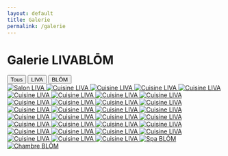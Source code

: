 ```yaml
---
layout: default
title: Galerie
permalink: /galerie
---
```


<div class="bg-black text-white min-h-screen px-4 py-8 text-center">

  <h1 class="text-3xl font-bold mb-6">Galerie LIVABLŌM</h1>

  <!-- BOUTONS DE FILTRE -->
  <div class="flex justify-center space-x-4 mb-8">
    <button onclick="filterGallery('all')" class="filter-btn bg-white text-black px-4 py-2 rounded-full hover:bg-gray-300">Tous</button>
    <button onclick="filterGallery('liva')" class="filter-btn bg-white text-black px-4 py-2 rounded-full hover:bg-gray-300">LIVA</button>
    <button onclick="filterGallery('blom')" class="filter-btn bg-white text-black px-4 py-2 rounded-full hover:bg-gray-300">BLŌM</button>
  </div>

  <!-- GALERIE -->
  <div class="grid grid-cols-2 md:grid-cols-4 gap-4" id="gallery">
    <!-- LIVA -->
    <a href="{{ site.baseurl }}/assets/galerie/liva/salon1.jpg" data-lightbox="galerie" data-title="Salon LIVA" class="gallery-item liva">
      <img src="{{ site.baseurl }}/assets/galerie/liva/salon1.jpg" alt="Salon LIVA" class="rounded shadow" />
    </a>
    <a href="{{ site.baseurl }}/assets/galerie/liva/salon2.jpg" data-lightbox="galerie" data-title="Cuisine LIVA" class="gallery-item liva">
      <img src="{{ site.baseurl }}/assets/galerie/liva/salon2.jpg" alt="Cuisine LIVA" class="rounded shadow" />
    </a>
    <a href="{{ site.baseurl }}/assets/galerie/liva/salon3.jpg" data-lightbox="galerie" data-title="Cuisine LIVA" class="gallery-item liva">
      <img src="{{ site.baseurl }}/assets/galerie/liva/salon3.jpg" alt="Cuisine LIVA" class="rounded shadow" />
    </a>
     <a href="{{ site.baseurl }}/assets/galerie/liva/salon4.jpg" data-lightbox="galerie" data-title="Cuisine LIVA" class="gallery-item liva">
      <img src="{{ site.baseurl }}/assets/galerie/liva/salon4.jpg" alt="Cuisine LIVA" class="rounded shadow" />
    </a>
     <a href="{{ site.baseurl }}/assets/galerie/liva/salon5.jpg" data-lightbox="galerie" data-title="Cuisine LIVA" class="gallery-item liva">
      <img src="{{ site.baseurl }}/assets/galerie/liva/salon5.jpg" alt="Cuisine LIVA" class="rounded shadow" />
    </a>
     <a href="{{ site.baseurl }}/assets/galerie/liva/salon6.jpg" data-lightbox="galerie" data-title="Cuisine LIVA" class="gallery-item liva">
      <img src="{{ site.baseurl }}/assets/galerie/liva/salon6.jpg" alt="Cuisine LIVA" class="rounded shadow" />
    </a>
     <a href="{{ site.baseurl }}/assets/galerie/liva/salon7.jpg" data-lightbox="galerie" data-title="Cuisine LIVA" class="gallery-item liva">
      <img src="{{ site.baseurl }}/assets/galerie/liva/salon7.jpg" alt="Cuisine LIVA" class="rounded shadow" />
    </a>
     <a href="{{ site.baseurl }}/assets/galerie/liva/cuisine.jpg" data-lightbox="galerie" data-title="Cuisine LIVA" class="gallery-item liva">
      <img src="{{ site.baseurl }}/assets/galerie/liva/cuisine.jpg" alt="Cuisine LIVA" class="rounded shadow" />
    </a>
    <a href="{{ site.baseurl }}/assets/galerie/liva/cuisine1.jpg" data-lightbox="galerie" data-title="Cuisine LIVA" class="gallery-item liva">
      <img src="{{ site.baseurl }}/assets/galerie/liva/cuisine1.jpg" alt="Cuisine LIVA" class="rounded shadow" />
    </a>
    <a href="{{ site.baseurl }}/assets/galerie/liva/cuisine2.jpg" data-lightbox="galerie" data-title="Cuisine LIVA" class="gallery-item liva">
      <img src="{{ site.baseurl }}/assets/galerie/liva/cuisine2.jpg" alt="Cuisine LIVA" class="rounded shadow" />
    </a>
    <a href="{{ site.baseurl }}/assets/galerie/liva/cuisine3.jpg" data-lightbox="galerie" data-title="Cuisine LIVA" class="gallery-item liva">
      <img src="{{ site.baseurl }}/assets/galerie/liva/cuisine3.jpg" alt="Cuisine LIVA" class="rounded shadow" />
    </a>
    <a href="{{ site.baseurl }}/assets/galerie/liva/cuisine4.jpg" data-lightbox="galerie" data-title="Cuisine LIVA" class="gallery-item liva">
      <img src="{{ site.baseurl }}/assets/galerie/liva/cuisine4.jpg" alt="Cuisine LIVA" class="rounded shadow" />
    </a>
    <a href="{{ site.baseurl }}/assets/galerie/liva/cuisine5.jpg" data-lightbox="galerie" data-title="Cuisine LIVA" class="gallery-item liva">
      <img src="{{ site.baseurl }}/assets/galerie/liva/cuisine5.jpg" alt="Cuisine LIVA" class="rounded shadow" />
    </a>
    <a href="{{ site.baseurl }}/assets/galerie/liva/cuisine6.jpg" data-lightbox="galerie" data-title="Cuisine LIVA" class="gallery-item liva">
      <img src="{{ site.baseurl }}/assets/galerie/liva/cuisine6.jpg" alt="Cuisine LIVA" class="rounded shadow" />
    </a>
    <a href="{{ site.baseurl }}/assets/galerie/liva/chambre1.jpg" data-lightbox="galerie" data-title="Cuisine LIVA" class="gallery-item liva">
      <img src="{{ site.baseurl }}/assets/galerie/liva/chambre1.jpg" alt="Cuisine LIVA" class="rounded shadow" />
    </a>
    <a href="{{ site.baseurl }}/assets/galerie/liva/chambre2.jpg" data-lightbox="galerie" data-title="Cuisine LIVA" class="gallery-item liva">
      <img src="{{ site.baseurl }}/assets/galerie/liva/chambre2.jpg" alt="Cuisine LIVA" class="rounded shadow" />
    </a>
    <a href="{{ site.baseurl }}/assets/galerie/liva/chambre3.jpg" data-lightbox="galerie" data-title="Cuisine LIVA" class="gallery-item liva">
      <img src="{{ site.baseurl }}/assets/galerie/liva/chambre3.jpg" alt="Cuisine LIVA" class="rounded shadow" />
    </a>
    <a href="{{ site.baseurl }}/assets/galerie/liva/chambre4.jpg" data-lightbox="galerie" data-title="Cuisine LIVA" class="gallery-item liva">
      <img src="{{ site.baseurl }}/assets/galerie/liva/chambre4.jpg" alt="Cuisine LIVA" class="rounded shadow" />
    </a>
    <a href="{{ site.baseurl }}/assets/galerie/liva/chambre5.jpg" data-lightbox="galerie" data-title="Cuisine LIVA" class="gallery-item liva">
      <img src="{{ site.baseurl }}/assets/galerie/liva/chambre5.jpg" alt="Cuisine LIVA" class="rounded shadow" />
    </a>
    <a href="{{ site.baseurl }}/assets/galerie/liva/chambre6.jpg" data-lightbox="galerie" data-title="Cuisine LIVA" class="gallery-item liva">
      <img src="{{ site.baseurl }}/assets/galerie/liva/chambre6.jpg" alt="Cuisine LIVA" class="rounded shadow" />
    </a>
    <a href="{{ site.baseurl }}/assets/galerie/liva/chambre7.jpg" data-lightbox="galerie" data-title="Cuisine LIVA" class="gallery-item liva">
      <img src="{{ site.baseurl }}/assets/galerie/liva/chambre7.jpg" alt="Cuisine LIVA" class="rounded shadow" />
    </a>
    <a href="{{ site.baseurl }}/assets/galerie/liva/chambre8.jpg" data-lightbox="galerie" data-title="Cuisine LIVA" class="gallery-item liva">
      <img src="{{ site.baseurl }}/assets/galerie/liva/chambre8.jpg" alt="Cuisine LIVA" class="rounded shadow" />
    </a>
    <a href="{{ site.baseurl }}/assets/galerie/liva/sdb.jpg" data-lightbox="galerie" data-title="Cuisine LIVA" class="gallery-item liva">
      <img src="{{ site.baseurl }}/assets/galerie/liva/sdb.jpg" alt="Cuisine LIVA" class="rounded shadow" />
    </a>
    <a href="{{ site.baseurl }}/assets/galerie/liva/sdb1.jpg" data-lightbox="galerie" data-title="Cuisine LIVA" class="gallery-item liva">
      <img src="{{ site.baseurl }}/assets/galerie/liva/sdb1.jpg" alt="Cuisine LIVA" class="rounded shadow" />
    </a>
    <a href="{{ site.baseurl }}/assets/galerie/liva/sdb2.jpg" data-lightbox="galerie" data-title="Cuisine LIVA" class="gallery-item liva">
      <img src="{{ site.baseurl }}/assets/galerie/liva/sdb2.jpg" alt="Cuisine LIVA" class="rounded shadow" />
    </a>
    <a href="{{ site.baseurl }}/assets/galerie/liva/sdb3.jpg" data-lightbox="galerie" data-title="Cuisine LIVA" class="gallery-item liva">
      <img src="{{ site.baseurl }}/assets/galerie/liva/sdb3.jpg" alt="Cuisine LIVA" class="rounded shadow" />
    </a>
    <a href="{{ site.baseurl }}/assets/galerie/liva/sdb4.jpg" data-lightbox="galerie" data-title="Cuisine LIVA" class="gallery-item liva">
      <img src="{{ site.baseurl }}/assets/galerie/liva/sdb4.jpg" alt="Cuisine LIVA" class="rounded shadow" />
    </a>
    <a href="{{ site.baseurl }}/assets/galerie/liva/sdb5.jpg" data-lightbox="galerie" data-title="Cuisine LIVA" class="gallery-item liva">
      <img src="{{ site.baseurl }}/assets/galerie/liva/sdb5.jpg" alt="Cuisine LIVA" class="rounded shadow" />
    </a>
    <a href="{{ site.baseurl }}/assets/galerie/liva/sdb6.jpg" data-lightbox="galerie" data-title="Cuisine LIVA" class="gallery-item liva">
      <img src="{{ site.baseurl }}/assets/galerie/liva/sdb6.jpg" alt="Cuisine LIVA" class="rounded shadow" />
    </a>
    <a href="{{ site.baseurl }}/assets/galerie/liva/escalier.jpg" data-lightbox="galerie" data-title="Cuisine LIVA" class="gallery-item liva">
      <img src="{{ site.baseurl }}/assets/galerie/liva/escalier.jpg" alt="Cuisine LIVA" class="rounded shadow" />
    </a>
    <a href="{{ site.baseurl }}/assets/galerie/liva/facade.jpg" data-lightbox="galerie" data-title="Cuisine LIVA" class="gallery-item liva">
      <img src="{{ site.baseurl }}/assets/galerie/liva/facade1.jpg" alt="Cuisine LIVA" class="rounded shadow" />
    </a>
    <a href="{{ site.baseurl }}/assets/galerie/liva/portail.jpg" data-lightbox="galerie" data-title="Cuisine LIVA" class="gallery-item liva">
      <img src="{{ site.baseurl }}/assets/galerie/liva/portail.jpg" alt="Cuisine LIVA" class="rounded shadow" />
    </a>
    <!-- BLŌM -->
    <a href="{{ site.baseurl }}/assets/galerie/blom/Spa.jpg" data-lightbox="galerie" data-title="Spa BLŌM" class="gallery-item blom">
      <img src="{{ site.baseurl }}/assets/galerie/blom/Spa.jpg" alt="Spa BLŌM" class="rounded shadow" />
    </a>
    <a href="{{ site.baseurl }}/assets/galerie/blom/femmemur.jpg" data-lightbox="galerie" data-title="Chambre BLŌM" class="gallery-item blom">
      <img src="{{ site.baseurl }}/assets/galerie/blom/femmemur.jpg" alt="Chambre BLŌM" class="rounded shadow" />
    </a>
  </div>

</div>

<script>
  function filterGallery(category) {
    const items = document.querySelectorAll('.gallery-item');
    items.forEach(item => {
      if (category === 'all') {
        item.style.display = 'block';
      } else {
        item.style.display = item.classList.contains(category) ? 'block' : 'none';
      }
    });
  }
</script>
